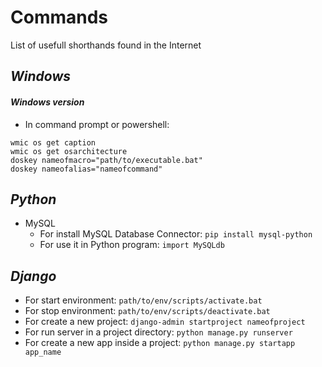# Commands
List of usefull shorthands found in the Internet

## ***Windows***

#### ***Windows version***
- In command prompt or powershell:

``` 
wmic os get caption
wmic os get osarchitecture
doskey nameofmacro="path/to/executable.bat"
doskey nameofalias="nameofcommand"
```

## ***Python***

- MySQL
  - For install MySQL Database Connector: `pip install mysql-python`
  - For use it in Python program: `import MySQLdb`
  
## ***Django***
- For start environment: `path/to/env/scripts/activate.bat`
- For stop environment:  `path/to/env/scripts/deactivate.bat`
- For create a new project: `django-admin startproject nameofproject`
- For run server in a project directory: `python manage.py runserver`
- For create a new app inside a project: `python manage.py startapp app_name`
